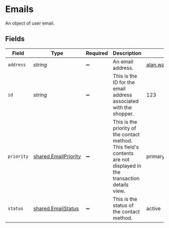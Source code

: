 # Emails

An object of user email.


## Fields

| Field                                                                                                                | Type                                                                                                                 | Required                                                                                                             | Description                                                                                                          | Example                                                                                                              |
| -------------------------------------------------------------------------------------------------------------------- | -------------------------------------------------------------------------------------------------------------------- | -------------------------------------------------------------------------------------------------------------------- | -------------------------------------------------------------------------------------------------------------------- | -------------------------------------------------------------------------------------------------------------------- |
| `address`                                                                                                            | *string*                                                                                                             | :heavy_minus_sign:                                                                                                   | An email address.                                                                                                    | alan.watts@example.com                                                                                               |
| `id`                                                                                                                 | *string*                                                                                                             | :heavy_minus_sign:                                                                                                   | This is the ID for the email address associated with the shopper.                                                    | 123                                                                                                                  |
| `priority`                                                                                                           | [shared.EmailPriority](../../models/shared/emailpriority.md)                                                         | :heavy_minus_sign:                                                                                                   | This is the priority of the contact method. This field's contents are not displayed in the transaction details view. | primary                                                                                                              |
| `status`                                                                                                             | [shared.EmailStatus](../../models/shared/emailstatus.md)                                                             | :heavy_minus_sign:                                                                                                   | This is the status of the contact method.                                                                            | active                                                                                                               |